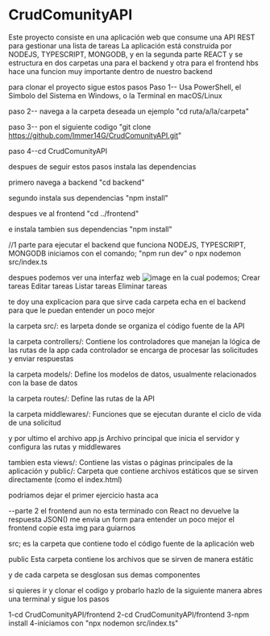 # CrudComunityAPI

Este proyecto consiste en una aplicación web que consume una API REST para gestionar una lista de tareas
La aplicación está construida por NODEJS, TYPESCRIPT, MONGODB, y en la segunda parte REACT y se estructura en dos carpetas una para el backend y otra para el frontend
hbs hace una funcion muy importante dentro de nuestro backend

para clonar el proyecto sigue estos pasos
Paso 1-- Usa PowerShell, el Símbolo del Sistema en Windows, o la Terminal en macOS/Linux

paso 2-- navega a la carpeta deseada un ejemplo  "cd ruta/a/la/carpeta"

paso 3-- pon el siguiente codigo "git clone https://github.com/Immer14G/CrudComunityAPI.git"

paso 4--cd CrudComunityAPI

despues de seguir estos pasos instala las dependencias

primero navega a backend "cd backend"

segundo instala sus dependencias "npm install"

despues ve al frontend "cd ../frontend"

e instala tambien sus dependencias "npm install"




//1 parte
para ejecutar el backend que funciona NODEJS, TYPESCRIPT, MONGODB 
iniciamos con el comando; "npm run dev" o
npx nodemon src/index.ts

despues podemos ver una interfaz web 
![image](https://github.com/user-attachments/assets/637ea8de-de95-4525-bfeb-c5b0cca0925a)
en la cual podemos;
Crear tareas
Editar tareas
Listar tareas
Eliminar tareas

te doy una explicacion para que sirve cada carpeta echa en el backend para que le puedan entender un poco mejor

la carpeta src/: es larpeta donde se organiza el código fuente de la API

la carpeta controllers/: Contiene los controladores que manejan la lógica de las rutas de la app cada controlador se encarga de procesar las solicitudes y enviar respuestas

la carpeta models/: Define los modelos de datos, usualmente relacionados con la base de datos

la carpeta routes/: Define las rutas de la API

la carpeta middlewares/: Funciones que se ejecutan durante el ciclo de vida de una solicitud

y por ultimo el archivo app.js  Archivo principal que inicia el servidor y configura las rutas y middlewares

tambien esta views/: Contiene las vistas o páginas principales de la aplicación
y public/: Carpeta que contiene archivos estáticos que se sirven directamente (como el index.html)

podriamos dejar el primer ejercicio hasta aca


--parte 2
el frontend aun no esta terminado con React no devuelve la respuesta JSON() me envia un form
para entender un poco mejor el frontend copie esta img para guiarnos

src; es la carpeta que contiene todo el código fuente de la aplicación web

public
Esta carpeta contiene   los  archivos que se sirven de manera estátic

y de cada carpeta se desglosan sus demas componentes

si quieres ir y clonar el codigo y probarlo hazlo de la siguiente manera
abres una terminal y sigue los pasos

1-cd CrudComunityAPI/frontend
2-cd CrudComunityAPI/frontend
3-npm install
4-iniciamos con "npx nodemon src/index.ts"





